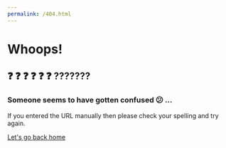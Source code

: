 ```yaml
---
permalink: /404.html
---
```


# Whoops!

## :question: :question: :question: :question: :question: :question: ???????

### Someone seems to have gotten confused :confused: ...

If you entered the URL manually then please check your spelling and try again.

[Let's go back home](/)
